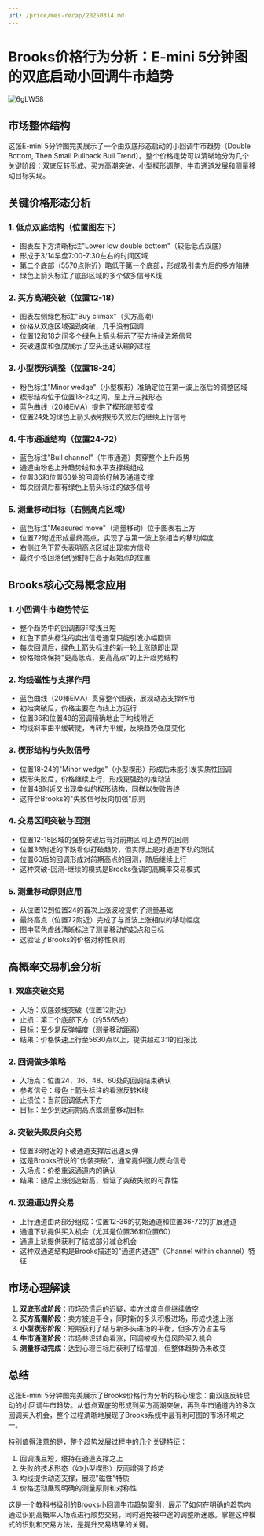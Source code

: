```yaml
---
url: /price/mes-recap/20250314.md
---
```

# Brooks价格行为分析：E-mini 5分钟图的双底启动小回调牛市趋势

![6gLW58](https://img.forecho.com/6gLW58.png)

## 市场整体结构

这张E-mini 5分钟图完美展示了一个由双底形态启动的小回调牛市趋势（Double Bottom, Then Small Pullback Bull Trend）。整个价格走势可以清晰地分为几个关键阶段：双底反转形成、买方高潮突破、小型楔形调整、牛市通道发展和测量移动目标实现。

## 关键价格形态分析

### 1. 低点双底结构（位置图左下）

* 图表左下方清晰标注"Lower low double bottom"（较低低点双底）
* 形成于3/14早盘7:00-7:30左右的时间区域
* 第二个底部（5570点附近）略低于第一个底部，形成吸引卖方后的多方陷阱
* 绿色上箭头标注了底部区域的多个做多信号K线

### 2. 买方高潮突破（位置12-18）

* 图表左侧绿色标注"Buy climax"（买方高潮）
* 价格从双底区域强劲突破，几乎没有回调
* 位置12和18之间多个绿色上箭头标示了买方持续进场信号
* 突破速度和强度展示了空头迅速认输的过程

### 3. 小型楔形调整（位置18-24）

* 粉色标注"Minor wedge"（小型楔形）准确定位在第一波上涨后的调整区域
* 楔形结构位于位置18-24之间，呈上升三推形态
* 蓝色曲线（20棒EMA）提供了楔形底部支撑
* 位置24处的绿色上箭头表明楔形失败后的继续上行信号

### 4. 牛市通道结构（位置24-72）

* 蓝色标注"Bull channel"（牛市通道）贯穿整个上升趋势
* 通道由粉色上升趋势线和水平支撑线组成
* 位置36和位置60处的回调恰好触及通道支撑
* 每次回调后都有绿色上箭头标注的做多信号

### 5. 测量移动目标（右侧高点区域）

* 蓝色标注"Measured move"（测量移动）位于图表右上方
* 位置72附近形成最终高点，实现了与第一波上涨相当的移动幅度
* 右侧红色下箭头表明高点区域出现卖方信号
* 最终价格回落但仍维持在高于起始点的位置

## Brooks核心交易概念应用

### 1. 小回调牛市趋势特征

* 整个趋势中的回调都非常浅且短
* 红色下箭头标注的卖出信号通常只能引发小幅回调
* 每次回调后，绿色上箭头标注的新一轮上涨随即出现
* 价格始终保持"更高低点、更高高点"的上升趋势结构

### 2. 均线磁性与支撑作用

* 蓝色曲线（20棒EMA）贯穿整个图表，展现动态支撑作用
* 初始突破后，价格主要在均线上方运行
* 位置36和位置48的回调精确地止于均线附近
* 均线斜率由平缓转陡，再转为平缓，反映趋势强度变化

### 3. 楔形结构与失败信号

* 位置18-24的"Minor wedge"（小型楔形）形成后未能引发实质性回调
* 楔形失败后，价格继续上行，形成更强劲的推动波
* 位置48附近又出现类似的楔形结构，同样以失败告终
* 这符合Brooks的"失败信号反向加强"原则

### 4. 交易区间突破与回测

* 位置12-18区域的强势突破后有对前期区间上边界的回测
* 位置36附近的下跌看似打破趋势，但实际上是对通道下轨的测试
* 位置60后的回调形成对前期高点的回测，随后继续上行
* 这种突破-回测-继续的模式是Brooks强调的高概率交易模式

### 5. 测量移动原则应用

* 从位置12到位置24的首次上涨波段提供了测量基础
* 最终高点（位置72附近）完成了与首波上涨相似的移动幅度
* 图中蓝色虚线清晰标注了测量移动的起点和目标
* 这验证了Brooks的价格对称性原则

## 高概率交易机会分析

### 1. 双底突破交易

* 入场：双底颈线突破（位置12附近）
* 止损：第二个底部下方（约5565点）
* 目标：至少是反弹幅度（测量移动距离）
* 结果：价格快速上行至5630点以上，提供超过3:1的回报比

### 2. 回调做多策略

* 入场点：位置24、36、48、60处的回调结束确认
* 参考信号：绿色上箭头标注的看涨反转K线
* 止损位：当前回调低点下方
* 目标：至少到达前期高点或测量移动目标

### 3. 突破失败反向交易

* 位置36附近的下破通道支撑后迅速反弹
* 这是Brooks所说的"伪装突破"，通常提供强力反向信号
* 入场点：价格重返通道内的确认
* 结果：随后上涨创造新高，验证了突破失败的可靠性

### 4. 双通道边界交易

* 上行通道由两部分组成：位置12-36的初始通道和位置36-72的扩展通道
* 通道下轨提供买入机会（尤其是位置36和位置60）
* 通道上轨提供获利了结或部分减仓机会
* 这种双通道结构是Brooks描述的"通道内通道"（Channel within channel）特征

## 市场心理解读

1. **双底形成阶段**：市场恐慌后的迟疑，卖方过度自信继续做空
2. **买方高潮阶段**：卖方被迫平仓，同时新的多头积极进场，形成快速上涨
3. **小型楔形阶段**：短期获利了结与新多头进场的平衡，但多方仍占主导
4. **牛市通道阶段**：市场共识转向看涨，回调被视为低风险买入机会
5. **测量移动完成**：达到心理目标后获利了结增加，但整体趋势仍未改变

## 总结

这张E-mini 5分钟图完美展示了Brooks价格行为分析的核心理念：由双底反转启动的小回调牛市趋势。从低点双底的形成到买方高潮突破，再到牛市通道内的多次回调买入机会，整个过程清晰地展现了Brooks系统中最有利可图的市场环境之一。

特别值得注意的是，整个趋势发展过程中的几个关键特征：

1. 回调浅且短，维持在通道支撑之上
2. 失败的技术形态（如小型楔形）反而增强了趋势
3. 均线提供动态支撑，展现"磁性"特质
4. 价格运动展现明确的测量原则和对称性

这是一个教科书级别的Brooks小回调牛市趋势案例，展示了如何在明确的趋势内通过识别高概率入场点进行顺势交易，同时避免被中途的调整所迷惑。掌握这种模式的识别和交易方法，是提升交易结果的关键。
